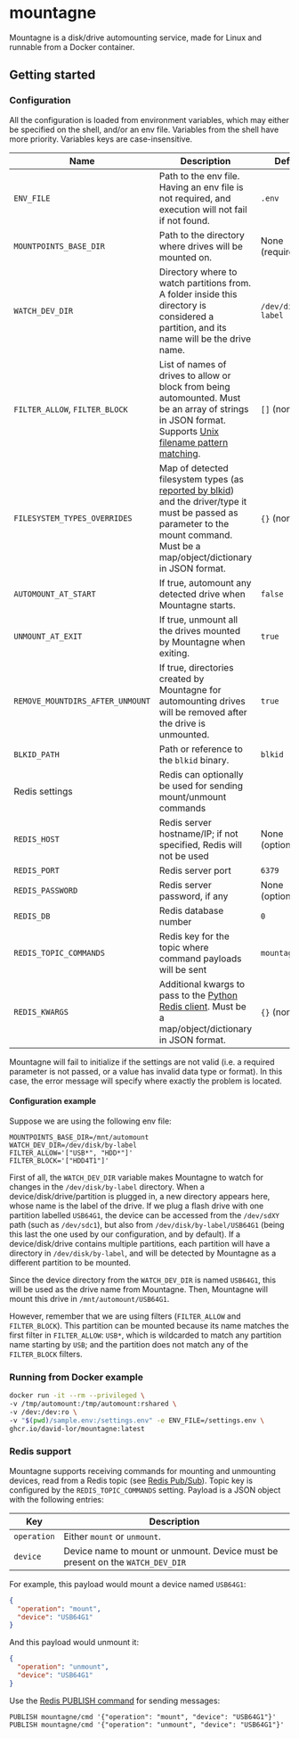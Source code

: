 # mountagne

Mountagne is a disk/drive automounting service, made for Linux and runnable from a Docker container.

## Getting started

### Configuration

All the configuration is loaded from environment variables, which may either be specified on the shell, and/or an env file.
Variables from the shell have more priority. Variables keys are case-insensitive.

<!-- TODO: Statement about nomenclature of drive/device/disk/partition and normalization -->

| Name                             | Description                                                                                                                                                                                                                                                   | Default              |
|----------------------------------|---------------------------------------------------------------------------------------------------------------------------------------------------------------------------------------------------------------------------------------------------------------|----------------------|
| `ENV_FILE`                       | Path to the env file. Having an env file is not required, and execution will not fail if not found.                                                                                                                                                           | `.env`               |
| `MOUNTPOINTS_BASE_DIR`           | Path to the directory where drives will be mounted on.                                                                                                                                                                                                        | None (required)      |
| `WATCH_DEV_DIR`                  | Directory where to watch partitions from. A folder inside this directory is considered a partition, and its name will be the drive name.                                                                                                                      | `/dev/disk/by-label` |
| `FILTER_ALLOW`, `FILTER_BLOCK`   | List of names of drives to allow or block from being automounted. Must be an array of strings in JSON format. Supports [Unix filename pattern matching](https://docs.python.org/3/library/fnmatch.html).                                                      | `[]` (none)          |
| `FILESYSTEM_TYPES_OVERRIDES`     | Map of detected filesystem types (as [reported by blkid](https://www.baeldung.com/linux/find-system-type#3-using-the-blkid-command)) and the driver/type it must be passed as parameter to the mount command. Must be a map/object/dictionary in JSON format. | `{}` (none)          |
| `AUTOMOUNT_AT_START`             | If true, automount any detected drive when Mountagne starts.                                                                                                                                                                                                  | `false`              |
| `UNMOUNT_AT_EXIT`                | If true, unmount all the drives mounted by Mountagne when exiting.                                                                                                                                                                                            | `true`               |
| `REMOVE_MOUNTDIRS_AFTER_UNMOUNT` | If true, directories created by Mountagne for automounting drives will be removed after the drive is unmounted.                                                                                                                                               | `true`               |
| `BLKID_PATH`                     | Path or reference to the `blkid` binary.                                                                                                                                                                                                                      | `blkid`              |
| Redis settings                   | Redis can optionally be used for sending mount/unmount commands                                                                                                                                                                                               |                      |
| `REDIS_HOST`                     | Redis server hostname/IP; if not specified, Redis will not be used                                                                                                                                                                                            | None (optional)      |
| `REDIS_PORT`                     | Redis server port                                                                                                                                                                                                                                             | `6379`               |
| `REDIS_PASSWORD`                 | Redis server password, if any                                                                                                                                                                                                                                 | None (optional)      |
| `REDIS_DB`                       | Redis database number                                                                                                                                                                                                                                         | `0`                  |
| `REDIS_TOPIC_COMMANDS`           | Redis key for the topic where command payloads will be sent                                                                                                                                                                                                   | `mountagne/cmd`      |
| `REDIS_KWARGS`                   | Additional kwargs to pass to the [Python Redis client](https://redis-py.readthedocs.io/en/stable/connections.html#generic-client). Must be a map/object/dictionary in JSON format.                                                                            | `{}` (none)          |

Mountagne will fail to initialize if the settings are not valid (i.e. a required parameter is not passed, or a value has invalid data type or format).
In this case, the error message will specify where exactly the problem is located.

#### Configuration example

Suppose we are using the following env file:

```dotenv
MOUNTPOINTS_BASE_DIR=/mnt/automount
WATCH_DEV_DIR=/dev/disk/by-label
FILTER_ALLOW='["USB*", "HDD*"]'
FILTER_BLOCK='["HDD4T1"]'
```

First of all, the `WATCH_DEV_DIR` variable makes Mountagne to watch for changes in the `/dev/disk/by-label` directory.
When a device/disk/drive/partition is plugged in, a new directory appears here, whose name is the label of the drive.
If we plug a flash drive with one partition labelled `USB64G1`, the device can be accessed from the `/dev/sdXY` path (such as `/dev/sdc1`), but also from `/dev/disk/by-label/USB64G1` (being this last the one used by our configuration, and by default).
If a device/disk/drive contains multiple partitions, each partition will have a directory in `/dev/disk/by-label`, and will be detected by Mountagne as a different partition to be mounted.

Since the device directory from the `WATCH_DEV_DIR` is named `USB64G1`, this will be used as the drive name from Mountagne.
Then, Mountagne will mount this drive in `/mnt/automount/USB64G1`.

However, remember that we are using filters (`FILTER_ALLOW` and `FILTER_BLOCK`).
This partition can be mounted because its name matches the first filter in `FILTER_ALLOW`: `USB*`, which is wildcarded to match any partition name starting by `USB`;
and the partition does not match any of the `FILTER_BLOCK` filters.

### Running from Docker example

```bash
docker run -it --rm --privileged \
-v /tmp/automount:/tmp/automount:rshared \
-v /dev:/dev:ro \
-v "$(pwd)/sample.env:/settings.env" -e ENV_FILE=/settings.env \
ghcr.io/david-lor/mountagne:latest
```

### Redis support

Mountagne supports receiving commands for mounting and unmounting devices, read from a Redis topic (see [Redis Pub/Sub](https://redis.io/docs/interact/pubsub/)).
Topic key is configured by the `REDIS_TOPIC_COMMANDS` setting. Payload is a JSON object with the following entries:

| Key         | Description                                                                    |
|-------------|--------------------------------------------------------------------------------|
| `operation` | Either `mount` or `unmount`.                                                   |
| `device`    | Device name to mount or unmount. Device must be present on the `WATCH_DEV_DIR` |

For example, this payload would mount a device named `USB64G1`:

```json
{
  "operation": "mount",
  "device": "USB64G1"
}
```

And this payload would unmount it:

```json
{
  "operation": "unmount",
  "device": "USB64G1"
}
```

Use the [Redis PUBLISH command](https://redis.io/commands/publish/) for sending messages:

```redis
PUBLISH mountagne/cmd '{"operation": "mount", "device": "USB64G1"}'
PUBLISH mountagne/cmd '{"operation": "unmount", "device": "USB64G1"}'
```
